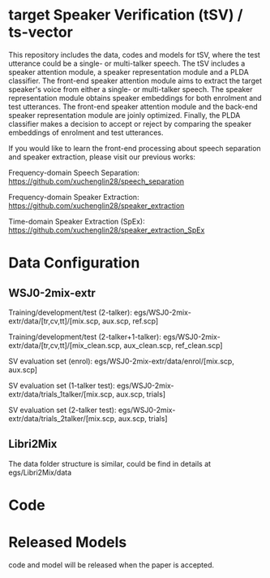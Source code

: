 # target Speaker Verification (tSV) / ts-vector

This repository includes the data, codes and models for tSV, where the test utterance could be a single- or multi-talker speech. The tSV includes a speaker attention module, a speaker representation module and a PLDA classifier. The front-end speaker attention module aims to extract the target speaker's voice from either a single- or multi-talker speech. The speaker representation module obtains speaker embeddings for both enrolment and test utterances. The front-end speaker attention module and the back-end speaker representation module are joinly optimized. Finally, the PLDA classifier makes a decision to accept or reject by comparing the speaker embeddings of enrolment and test utterances.

If you would like to learn the front-end processing about speech separation and speaker extraction, please visit our previous works:

Frequency-domain Speech Separation: https://github.com/xuchenglin28/speech_separation

Frequency-domain Speaker Extraction: https://github.com/xuchenglin28/speaker_extraction

Time-domain Speaker Extraction (SpEx): https://github.com/xuchenglin28/speaker_extraction_SpEx

# Data Configuration

## WSJ0-2mix-extr

Training/development/test (2-talker): egs/WSJ0-2mix-extr/data/[tr,cv,tt]/[mix.scp, aux.scp, ref.scp]

Training/development/test (2-talker+1-talker): egs/WSJ0-2mix-extr/data/[tr,cv,tt]/[mix_clean.scp, aux_clean.scp, ref_clean.scp]

SV evaluation set (enrol): egs/WSJ0-2mix-extr/data/enrol/[mix.scp, aux.scp]

SV evaluation set (1-talker test): egs/WSJ0-2mix-extr/data/trials_1talker/[mix.scp, aux.scp, trials]

SV evaluation set (2-talker test): egs/WSJ0-2mix-extr/data/trials_2talker/[mix.scp, aux.scp, trials]


## Libri2Mix

The data folder structure is similar, could be find in details at egs/Libri2Mix/data

# Code

# Released Models

code and model will be released when the paper is accepted.
